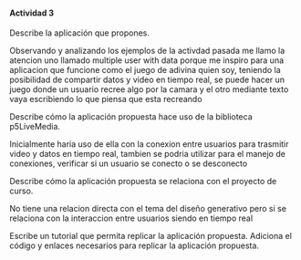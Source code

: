 #### Actividad 3

Describe la aplicación que propones.

Observando y analizando los ejemplos de la activdad pasada me llamo la atencion uno llamado multiple user with data
porque me inspiro para una aplicacion que funcione como el juego de adivina quien soy, teniendo la posibilidad
de compartir datos y video en tiempo real, se puede hacer un juego donde un usuario recree algo por la camara
y el otro mediante texto vaya escribiendo lo que piensa que esta recreando 



Describe cómo la aplicación propuesta hace uso de la biblioteca p5LiveMedia.

Inicialmente haria uso de ella con la conexion entre usuarios para trasmitir video y datos 
en tiempo real, tambien se podria utilizar para el manejo de conexiones, verificar si un
usuario se conecto o se desconecto



Describe cómo la aplicación propuesta se relaciona con el proyecto de curso.

No tiene una relacion directa con el tema del diseño generativo pero si se relaciona con la
interaccion entre usuarios siendo en tiempo real 



Escribe un tutorial que permita replicar la aplicación propuesta.
Adiciona el código y enlaces necesarios para replicar la aplicación propuesta.
